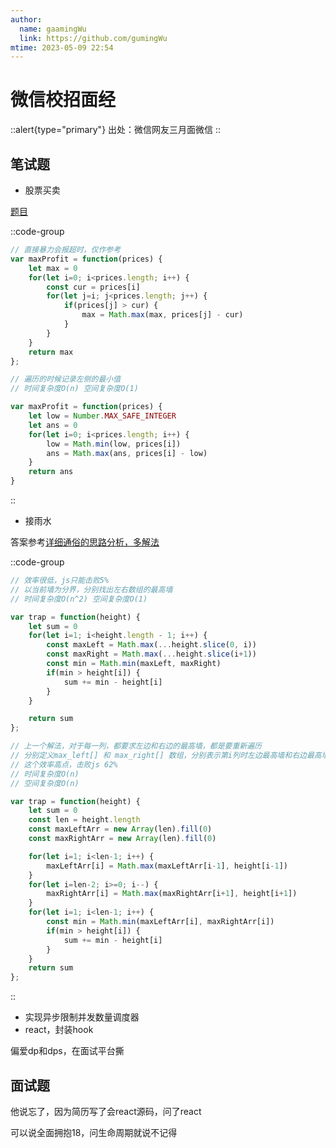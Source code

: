 ```yaml
---
author:
  name: gaamingWu
  link: https://github.com/gumingWu
mtime: 2023-05-09 22:54
---
```


# 微信校招面经

::alert{type="primary"}
出处：微信网友三月面微信
::

## 笔试题

- 股票买卖

[题目](https://leetcode.cn/problems/best-time-to-buy-and-sell-stock/)

::code-group
```js [暴力]
// 直接暴力会报超时，仅作参考
var maxProfit = function(prices) {
    let max = 0
    for(let i=0; i<prices.length; i++) {
        const cur = prices[i]
        for(let j=i; j<prices.length; j++) {
            if(prices[j] > cur) {
                max = Math.max(max, prices[j] - cur)
            }
        }
    }
    return max
};
```

```js [贪心]
// 遍历的时候记录左侧的最小值
// 时间复杂度O(n) 空间复杂度O(1)

var maxProfit = function(prices) {
    let low = Number.MAX_SAFE_INTEGER
    let ans = 0
    for(let i=0; i<prices.length; i++) {
        low = Math.min(low, prices[i])
        ans = Math.max(ans, prices[i] - low)
    }
    return ans
}
```
::

- 接雨水

答案参考[详细通俗的思路分析，多解法](https://leetcode.cn/problems/trapping-rain-water/solution/xiang-xi-tong-su-de-si-lu-fen-xi-duo-jie-fa-by-w-8/)


::code-group
```js [按列求]
// 效率很低，js只能击败5%
// 以当前墙为分界，分别找出左右数组的最高墙
// 时间复杂度O(n^2) 空间复杂度O(1)

var trap = function(height) {
    let sum = 0
    for(let i=1; i<height.length - 1; i++) {
        const maxLeft = Math.max(...height.slice(0, i))
        const maxRight = Math.max(...height.slice(i+1))
        const min = Math.min(maxLeft, maxRight)
        if(min > height[i]) {
            sum += min - height[i]
        }
    }

    return sum
};
```

```js [动规]
// 上一个解法，对于每一列，都要求左边和右边的最高墙，都是要重新遍历
// 分别定义max_left[] 和 max_right[] 数组，分别表示第i列时左边最高墙和右边最高墙
// 这个效率高点，击败js 62%
// 时间复杂度O(n)
// 空间复杂度O(n)

var trap = function(height) {
    let sum = 0
    const len = height.length
    const maxLeftArr = new Array(len).fill(0)
    const maxRightArr = new Array(len).fill(0)

    for(let i=1; i<len-1; i++) {
        maxLeftArr[i] = Math.max(maxLeftArr[i-1], height[i-1])
    }
    for(let i=len-2; i>=0; i--) {
        maxRightArr[i] = Math.max(maxRightArr[i+1], height[i+1])
    }
    for(let i=1; i<len-1; i++) {
        const min = Math.min(maxLeftArr[i], maxRightArr[i])
        if(min > height[i]) {
            sum += min - height[i]
        }
    }
    return sum
};
```
::




- 实现异步限制并发数量调度器
- react，封装hook



偏爱dp和dps，在面试平台撕



## 面试题

他说忘了，因为简历写了会react源码，问了react

可以说全面拥抱18，问生命周期就说不记得